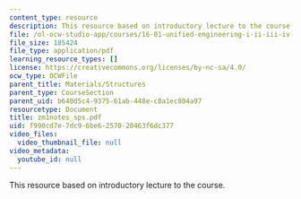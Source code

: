 ```yaml
---
content_type: resource
description: This resource based on introductory lecture to the course.
file: /ol-ocw-studio-app/courses/16-01-unified-engineering-i-ii-iii-iv-fall-2005-spring-2006/f990cd7e7dc96be6257020463f6dc377_zm1notes_sps.pdf
file_size: 185424
file_type: application/pdf
learning_resource_types: []
license: https://creativecommons.org/licenses/by-nc-sa/4.0/
ocw_type: OCWFile
parent_title: Materials/Structures
parent_type: CourseSection
parent_uid: b640d5c4-9375-61ab-448e-c8a1ec804a97
resourcetype: Document
title: zm1notes_sps.pdf
uid: f990cd7e-7dc9-6be6-2570-20463f6dc377
video_files:
  video_thumbnail_file: null
video_metadata:
  youtube_id: null
---
```

This resource based on introductory lecture to the course.